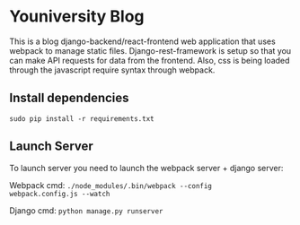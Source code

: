 <h1>Youniversity Blog</h1>
This is a blog django-backend/react-frontend web application that uses webpack to manage static files. Django-rest-framework is setup so that you can make API requests for data from the frontend. Also, css is being loaded through the javascript require syntax through webpack.

<h2>Install dependencies</h2>

<code>sudo pip install -r requirements.txt</code>

<h2>Launch Server</h2>

To launch server you need to launch the webpack server + django server:

Webpack cmd: 
<code>./node_modules/.bin/webpack --config webpack.config.js --watch</code>

Django cmd: 
<code>python manage.py runserver</code>

